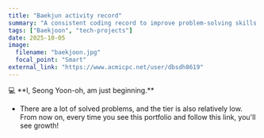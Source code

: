 ```yaml
---
title: "Baekjun activity record"
summary: "A consistent coding record to improve problem-solving skills."
tags: ["Baekjoon", "tech-projects"]
date: 2025-10-05
image:
  filename: "baekjoon.jpg"
  focal_point: "Smart"
external_link: "https://www.acmicpc.net/user/dbsdh8619"
---
```


<div class="justify-text">
💻 **I, Seong Yoon-oh, am just beginning.**

- There are a lot of solved problems, and the tier is also relatively low. From now on, every time you see this portfolio and follow this link, you'll see growth!
</div>
